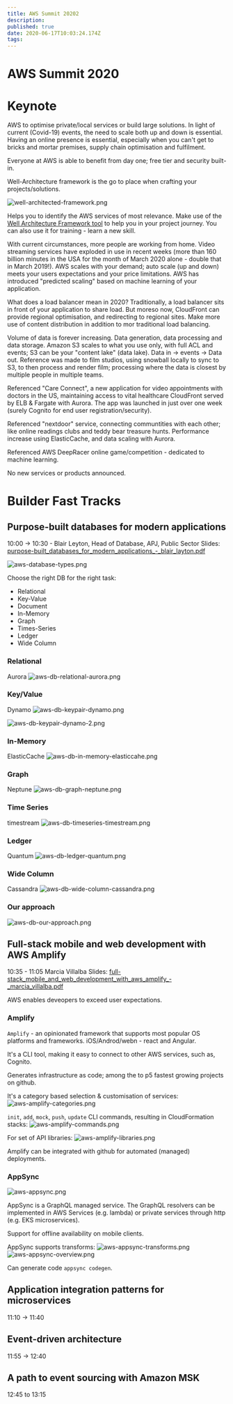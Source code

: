 ```yaml
---
title: AWS Summit 20202
description: 
published: true
date: 2020-06-17T10:03:24.174Z
tags: 
---
```


# AWS Summit 2020

# Keynote
AWS to optimise private/local services or build large solutions. In light of current (Covid-19) events, the need to scale both up and down is essential. Having an online presence is essential, especially when you can't get to bricks and mortar premises, supply chain optimisation and fulfilment.

Everyone at AWS is able to benefit from day one; free tier and security built-in.

Well-Architecture framework is the go to place when crafting your projects/solutions.

![well-architected-framework.png](/uploads/aws/summit-2020/well-architected-framework.png)

Helps you to identify the AWS services of most relevance. Make use of the [Well Architecture Framework tool](https://aws.amazon.com/well-architected-tool/) to help you in your project journey. You can also use it for training - learn a new skill.

With current circumstances, more people are working from home. Video streaming services have exploded in use in recent weeks (more than 160 billion minutes in the USA for the month of March 2020 alone - double that in March 2019!). AWS scales with your demand; auto scale (up and down) meets your users expectations and your price limitations. AWS has introduced "predicted scaling" based on machine learning of your application.

What does a load balancer mean in 2020? Traditionally, a load balancer sits in front of your application to share load. But moreso now, CloudFront can provide regional optimisation, and redirecting to regional sites. Make more use of content distribution in addition to mor traditional load balancing.

Volume of data is forever increasing. Data generation, data processing and data storage. Amazon S3 scales to what you use only, with full ACL and events; S3 can be your "content lake" (data lake). Data in -> events -> Data out. Reference was made to film studios, using snowball locally to sync to S3, to then process and render film; processing where the data is closest by multiple people in multiple teams.

Referenced "Care Connect", a new application for video appointments with doctors in the US, maintaining access to vital healthcare CloudFront served by ELB & Fargate with Aurora. The app was launched in just over one week (surely Cognito for end user registration/security).

Referenced "nextdoor" service, connecting communtities with each other; like online readings clubs and teddy bear treasure hunts. Performance increase using ElasticCache, and data scaling with Aurora.

Referenced AWS DeepRacer online game/competition - dedicated to machine learning.

No new services or products announced.


# Builder Fast Tracks

## Purpose-built databases for modern applications
10:00 -> 10:30 - Blair Leyton, Head of Database, APJ, Public Sector
Slides: 
[purpose-built_databases_for_modern_applications_-_blair_layton.pdf](/uploads/aws/summit-2020/purpose-built_databases_for_modern_applications_-_blair_layton.pdf)

![aws-database-types.png](/uploads/aws/summit-2020/aws-database-types.png)

Choose the right DB for the right task:
* Relational
* Key-Value
* Document
* In-Memory
* Graph
* Times-Series
* Ledger
* Wide Column


### Relational
Aurora
![aws-db-relational-aurora.png](/uploads/aws/summit-2020/aws-db-relational-aurora.png)

### Key/Value
Dynamo
![aws-db-keypair-dynamo.png](/uploads/aws/summit-2020/aws-db-keypair-dynamo.png)

![aws-db-keypair-dynamo-2.png](/uploads/aws/summit-2020/aws-db-keypair-dynamo-2.png)

### In-Memory
ElasticCache
![aws-db-in-memory-elasticcahe.png](/uploads/aws/summit-2020/aws-db-in-memory-elasticcahe.png)
  
### Graph
Neptune
![aws-db-graph-neptune.png](/uploads/aws/summit-2020/aws-db-graph-neptune.png)

### Time Series
timestream
![aws-db-timeseries-timestream.png](/uploads/aws/summit-2020/aws-db-timeseries-timestream.png)
  
### Ledger
Quantum
![aws-db-ledger-quantum.png](/uploads/aws/summit-2020/aws-db-ledger-quantum.png)

### Wide Column
Cassandra
![aws-db-wide-column-cassandra.png](/uploads/aws/summit-2020/aws-db-wide-column-cassandra.png)
  
### Our approach
![aws-db-our-approach.png](/uploads/aws/summit-2020/aws-db-our-approach.png)

## Full-stack mobile and web development with AWS Amplify
10:35 - 11:05
Marcia Villalba
Slides: [full-stack_mobile_and_web_development_with_aws_amplify_-_marcia_villalba.pdf](/uploads/aws/summit-2020/full-stack_mobile_and_web_development_with_aws_amplify_-_marcia_villalba.pdf)

AWS enables deveopers to exceed user expectations.

### Amplify
`Amplify` - an opinionated framework that supports most popular OS platforms and frameworks. iOS/Androd/webn - react and Angular.

It's a CLI tool, making it easy to connect to other AWS services, such as, Cognito.

Generates infrastructure as code; among the to p5 fastest growing projects on github.

It's a category based selection & customisation of services:
![aws-amplify-categories.png](/uploads/aws/summit-2020/aws-amplify-categories.png)

`init`, `add`, `mock`, `push`, `update` CLI commands, resulting in CloudFormation stacks:
![aws-amplify-commands.png](/uploads/aws/summit-2020/aws-amplify-commands.png)

For set of API libraries:
![aws-amplify-libraries.png](/uploads/aws/summit-2020/aws-amplify-libraries.png)

Amplify can be integrated with github for automated (managed) deployments.

### AppSync
![aws-appsync.png](/uploads/aws/summit-2020/aws-appsync.png)

AppSync is a GraphQL managed service. The GraphQL resolvers can be implemented in AWS Services (e.g. lambda) or private services through http (e.g. EKS microservices).

Support for offline availability on mobile clients.

AppSync supports transforms:
![aws-appsync-transforms.png](/uploads/aws/summit-2020/aws-appsync-transforms.png)
![aws-appsync-overview.png](/uploads/aws/summit-2020/aws-appsync-overview.png)

Can generate code `appsync codegen`.

## Application integration patterns for microservices
11:10 -> 11:40

## Event-driven architecture
11:55 -> 12:40

## A path to event sourcing with Amazon MSK
12:45 to 13:15